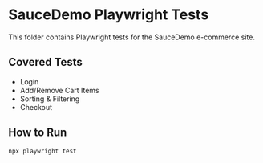 # SauceDemo Playwright Tests

This folder contains Playwright tests for the SauceDemo e-commerce site.

## Covered Tests
- Login
- Add/Remove Cart Items
- Sorting & Filtering
- Checkout

## How to Run
```
npx playwright test
```